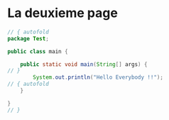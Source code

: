 # La deuxieme page

```java runnable
// { autofold
package Test;

public class main {

	public static void main(String[] args) {
// }
		System.out.println("Hello Everybody !!");
// { autofold
	}

}
// }
```
